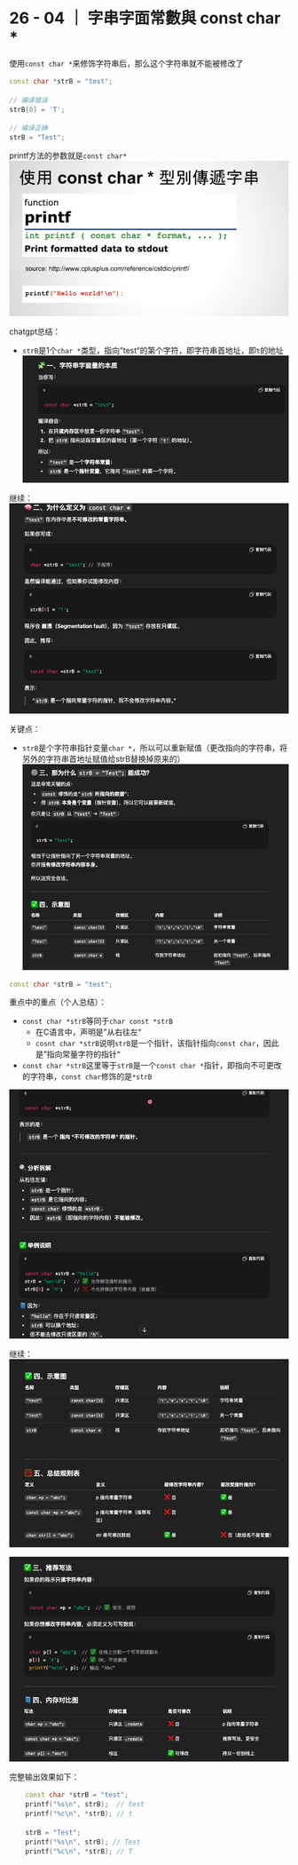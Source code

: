 # 26 - 04 ｜ 字串字面常數與 const char *

使用`const char *`来修饰字符串后，那么这个字符串就不能被修改了
```c++
const char *strB = "test";

// 编译错误
strB[0] = 'T';

// 编译正确
strB = "Test";
```


printf方法的参数就是`const char* `
![图片](pics//pic-2.jpg)


chatgpt总结：
- `strB`是1个`char *`类型，指向”test“的第个字符，即字符串首地址，即`t`的地址
![图片](pics//pic-3.jpg)

继续：
![图片](pics//pic-4.jpg)

关键点：
- `strB`是个字符串指针变量`char *`，所以可以重新赋值（更改指向的字符串，将另外的字符串首地址赋值给strB替换掉原来的）
![图片](pics//pic-5.jpg)


```c++
const char *strB = "test";

```
重点中的重点（个人总结）：
- `const char *strB`等同于`char const *strB`
  - 在C语言中，声明是”从右往左“
  - `cosnt char *strB`说明`strB`是一个指针，该指针指向`const char`，因此是”指向常量字符的指针“
- `const char *strB`这里等于`strB`是一个`const char *`指针，即指向不可更改的字符串，`const char`修饰的是`*strB`

![图片](pics//pic-8.jpg)





继续：
![图片](pics//pic-7.jpg)

![图片](pics//pic-6.jpg)


完整输出效果如下：
```c++
    const char *strB = "test";
    printf("%s\n", strB);  // test
    printf("%c\n", *strB); // t

    strB = "Test";
    printf("%s\n", strB); // Test
    printf("%c\n", *strB); // T
```
